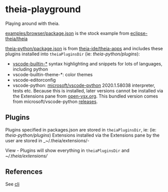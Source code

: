 # theia-playground

Playing around with theia.

[examples/browser/package.json](examples/browser/package.json) is the stock example from [eclipse-theia/theia](https://github.com/eclipse-theia/theia/tree/35d478043/examples/browser)

[theia-python/package.json](theia-python/package.json) is from [theia-ide/theia-apps](https://github.com/theia-ide/theia-apps/blob/a54aaa676e3db07d22ab75dde9f3447576135b4d/theia-python-docker/latest.package.json) and includes these plugins installed into `theiaPluginsDir` (ie: _theia-python/plugins_):

- [vscode-builtin-*](https://github.com/theia-ide/vscode-builtin-extensions) syntax highlighting and snippets for lots of languages, including python
- vscode-builtin-theme-*: color themes
- vscode-editorconfig
- vscode-python: [microsoft/vscode-python](https://github.com/microsoft/vscode-python) 2020.1.58038 interpreter, tests etc. Because this is installed, later versions cannot be installed via the Extensions pane from [open-vsx.org](https://open-vsx.org/extension/ms-python/python). This bundled version comes from microsoft/vscode-python [releases](https://github.com/microsoft/vscode-python/releases/).


## Plugins

Plugins specified in packages.json are stored in `theiaPluginsDir`, ie: (ie: _theia-python/plugins_)
Extensions installed via the Extensions pane by the user are stored in _~/.theia/extensions/-

View - Plugins will show everything in `theiaPluginsDir` and _~/.theia/extensions/_

## References

See [cli](https://github.com/eclipse-theia/theia/blob/f58de79ea44141649f449897baaefc2f5622eaa4/dev-packages/cli/README.md)
